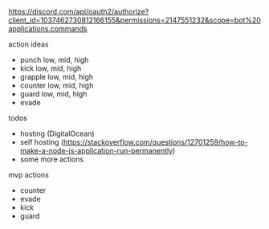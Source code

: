 https://discord.com/api/oauth2/authorize?client_id=1037462730812166155&permissions=2147551232&scope=bot%20applications.commands

action ideas

- punch low, mid, high
- kick low, mid, high
- grapple low, mid, high
- counter low, mid, high
- guard low, mid, high
- evade

todos

- hosting (DigitalOcean)
- self hosting (https://stackoverflow.com/questions/12701259/how-to-make-a-node-js-application-run-permanently)
- some more actions

mvp actions

- counter
- evade
- kick
- guard
